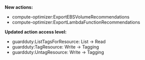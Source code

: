 **New actions:**

- compute-optimizer:ExportEBSVolumeRecommendations
- compute-optimizer:ExportLambdaFunctionRecommendations

**Updated action access level:**

- guardduty:ListTagsForResource: List -> Read
- guardduty:TagResource: Write -> Tagging
- guardduty:UntagResource: Write -> Tagging
